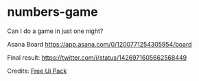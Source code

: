 # numbers-game
Can I do a game in just one night?

Asana Board
https://app.asana.com/0/1200771254305954/board

Final result:
https://twitter.com/i/status/1426971605662568449

Credits:
[Free Ui Pack](https://assetstore.unity.com/packages/2d/gui/icons/free-ui-pack-170878)

